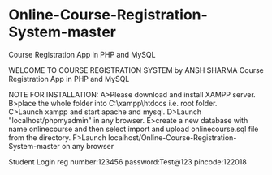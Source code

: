 # Online-Course-Registration-System-master
Course Registration App in PHP and MySQL

WELCOME TO COURSE REGISTRATION SYSTEM by ANSH SHARMA
Course Registration App in PHP and MySQL


NOTE FOR INSTALLATION: 
A>Please download and install XAMPP server.
B>place the whole folder into C:\xampp\htdocs i.e. root folder.  
C>Launch xampp and start apache and mysql.
D>Launch "localhost/phpmyadmin" in any browser.
E>create a new database with name onlinecourse and then select import and upload onlinecourse.sql file from the directory.
F>Launch localhost/Online-Course-Registration-System-master on any browser

Student Login 
reg number:123456
password:Test@123
pincode:122018
